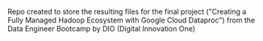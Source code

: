 Repo created to store the resulting files for the final project ("Creating a Fully Managed Hadoop Ecosystem with Google Cloud Dataproc") from the Data Engineer Bootcamp by DIO (Digital Innovation One)